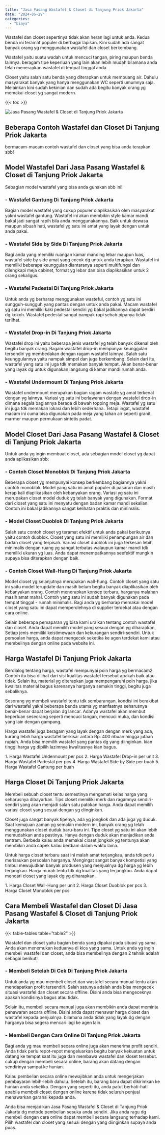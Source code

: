 ```yaml
---
title: "Jasa Pasang Wastafel & Closet di Tanjung Priok Jakarta"
date: "2024-06-29"
categories: 
  - "biaya"
---
```


Wastafel dan closet sepertinya tidak akan heran lagi untuk anda. Kedua benda ini teramat populer di berbagai lapisan. Kini sudah ada sangat banyak orang yg menggunakan wastafel dan closet berkembang.

Wastafel yaitu suatu wadah untuk mencuci tangan, piring maupun benda lainnya. beragam tipe keperluan yang lain akan lebih mudah bilamana anda telah menerapkan wastafel di tempat tinggal anda.

Closet yaitu salah satu benda yang diterapkan untuk membuang air. Dahulu masyarakat banyak yang hanya menggunakan WC seperti umumnya saja. Melainkan kini sudah kekinian dan sudah ada begitu banyak orang yg memakai closet yg sangat modern.

{{< toc >}}

![Jasa Pasang Wastafel & Closet di Tanjung Priok Jakarta](/images/wastafel-closet-murah43.png)

## Beberapa Contoh Wastafel dan Closet Di Tanjung Priok Jakarta

bermacam-macam contoh wastafel dan closet yang bisa anda terapkan sbb!

## Model Wastafel Dari Jasa Pasang Wastafel & Closet di Tanjung Priok Jakarta

Sebagian model wastafel yang bisa anda gunakan sbb ini!

### \- Wastafel Gantung Di Tanjung Priok Jakarta

Bagian model wastafel yang cukup populer diaplikasikan oleh masyarakat yakni wastafel gantung. Wastafel ini akan membikin style kamar mandi bakal jadi sangat rapih bila anda menggunakannya. Baik untuk dewasa maupun sibuah hati, wastafel yg satu ini amat yang layak dengan untuk anda pakai.

### \- Wastafel Side by Side Di Tanjung Priok Jakarta

Bagi anda yang memiliki ruangan kamar manding lebar maupun luas, wastafel side by side amat yang cocok dg untuk anda terapkan. Wastafel ini memiliki beberapa keunggulan diantaranya seperti multifungsi dan dilengkapi meja cabinet, format yg lebar dan bisa diaplikasikan untuk 2 orang sekaligus.

### \- Wastafel Padestal Di Tanjung Priok Jakarta

Untuk anda yg berharap menggunakan wasteful, contoh yg satu ini sungguh-sungguh yang pantas dengan untuk anda pakai. Macam wastafel yg satu ini memiliki kaki pedestal sendiri yg bakal jadikannya dapat berdiri dg kokoh. Wastafel pedestal sangat nampak rapi sebab pipanya tidak terlihat.

### \- Wastafel Drop-in Di Tanjung Priok Jakarta

Wastafel drop ini yaitu beberapa jenis wastafel yg telah banyak dikenal oleh begitu banyak orang. Ragam wastafel drop-in mempunyai keunggulan tersendiri yg membedakan dengan ragam wastafel lainnya. Salah satu keunggulannya yaitu nampak simpel dan juga berkembang. Selain dari itu, wastafel yang satu ini juga tdk memakan banyak tempat. Akan benar-benar yang layak dg untuk digunakan langsung di kamar mandi rumah anda.

### \- Wastafel Undermount Di Tanjung Priok Jakarta

Wastafel undermount merupakan bagian ragam wastafe yg amat terkenal dengan yg lainnya. Variasi yg satu ini berlawanan dengan wastafel drop-in dimana segala bagiannya berada di bawah topping meja. Wastafel yg satu ini juga tdk memakan lokasi dan lebih sederhana. Tetapi ingat, wastafel macam ini cuma bisa digunakan pada meja yang tahan air seperti granit, marmer maupun permukaan sintetis padat.

## Model Closet Dari Jasa Pasang Wastafel & Closet di Tanjung Priok Jakarta

Untuk anda yg ingin membuat closet, ada sebagian model closet yg dapat anda aplikasikan sbb:

### \- Contoh Closet Monoblok Di Tanjung Priok Jakarta

Beberapa closet yg mempunyai konsep berkembang bagiannya yakni contoh monoblok. Model yang satu ini amat populer di pasaran dan masih kerap kali diaplikasikan oleh kebanyakan orang. Variasi yg satu ini merupakan closet model duduk yg telah banyak yang digunakan. Format dari closet yang satu ini menyatu dengan badan kamar mandi sekalian. Contoh ini bakal jadikannya sangat kelihatan praktis dan minimalis.

### \- Model Closet Duoblok Di Tanjung Priok Jakarta

Salah satu contoh closet yg teramat efektif untuk anda pakai berikutnya yaitu contoh duoblok. Closet yang satu ini memiliki penampungan air dan badan closet yang terpisah. Variasi closet duoblok ini juga terkesan lebih minimalis dengan ruang yg sangat terbatas walaupun kamar mandi tdk memiliki ukuran yg luas. Anda dapat menempatkannya seefektif mungkin supaya bisa diterapkan dengan baik.

### \- Contoh Closet Wall-Hung Di Tanjung Priok Jakarta

Model closet yg selanjutnya merupakan wall-hung. Contoh closet yang satu ini yaitu model terupdate dan masih belum begitu banyak diaplikasikan oleh kebanyakan orang. Contoh menerapkan konsep terbaru, harganya malahan masih amat mahal. Contoh yang satu ini sudah banyak digunakan pada tempat tinggal - rumah minimalis. Bagi anda yg berharap memakai model closet yang satu ini dapat memperolehnya di supplier terdekat atau dengan cara online.

Selain beberapa pemaparan yg bisa kami uraikan tentang contoh wastafel dan closet. Anda dapat memilih model yang sesuai dengan yg diharapkan, Setiap jenis memiliki keistimewaan dan kekurangan sendiri-sendiri. Untuk persoalan harga, anda dapat mengecek seketika ke agen terdekat kami atau membelinya dengan online pada website ini.

## Harga Wastafel Di Tanjung Priok Jakarta

Berdialog tentang harga, wastafel mempunyai poin harga yg bermacam2. Contoh itu bisa dilihat dari sisi kualitas wastafel tersebut apakah baik atau tidak. Selain itu, material yg diterapkan juga mempengaruhi poin harga. jika kwalitas material bagus karenanya harganya semakin tinggi, begitu juga sebaliknya.

Sesorang yg membeli wastafel tentu tdk sembarangan, kondisi ini berakibat dari wastafel yakni beberapa benda utama yg manfaatnya seharusnya benar-benar dapat berjalan dg lancar. Adanya wastafel akan membut keperluan seseorang seperti mencuci tangan, mencuci muka, dan kondisi yang lain dengan gampang.

Harga wastafel juga beragam yang layak dengan dengan merk yang ada, kurang lebih harga wastafel berkisar antara Rp. 400 ribuan hingga jutaan rupiah. Anda bisa memilih wastafel yang pantas dg yang diinginkan. kian tinggi harga yg dipilih lazimnya kwalitasnya kian bagus.

1\. Harga Wastafel Undermount per pcs 2. Harga Wastafel Drop-in per unit 3. Harga Wastafel Padestal per pcs 4. Harga Wastafel Side by Side per buah 5. Harga Wastafel Gantung per buah

## Harga Closet Di Tanjung Priok Jakarta

Membeli sebuah closet tentu semestinya mengamati kelas harga yang seharusnya dibayarkan. Tips closet memiliki merk dan ragamnya sendiri-sendiri yang akan menjadi salah satu patokan harga. Anda dapat memilih variasi closet yang sesuai dengan yg diinginkan.

Closet juga sangat banyak tipenya, ada yg jongkok dan ada juga yg duduk. Saat kemajuan zaman yg semakin modern ini, banyak orang yg telah menggunakan closet duduk baru-baru ini. Tipe closet yg satu ini akan lebih memudahkan anda pastinya. Hanya dengan duduk akan menjadikan anda tentram. Berbeda kalau anda memakai closet jongkok yg tentunya akan membikin anda capek kalau berdiam dalam waktu lama.

Untuk harga closet terbaru saat ini malah amat terjangkau, anda tdk perlu merisaukan persoalan harganya. Mengingat sangat banyak kompetisi yang timbul mewujudkan banyak produsen yang menjualnya dg harga yg lebih terjangkau. Harga murah tentu tdk dg kualitas yang terjangkau. Anda dapat mencari closet yang layak dg yg diharapkan.

1\. Harga Closet Wall-Hung per unit 2. Harga Closet Duoblok per pcs 3. Harga Closet Monoblok per pcs

## Cara Membeli Wastafel dan Closet Di Jasa Pasang Wastafel & Closet di Tanjung Priok Jakarta

{{< table-tables table="table2" >}}

Wastafel dan closet yaitu bagian benda yang dipakai pada situasi yg sama. Anda akan menemukan keduanya di kios yang sama. Untuk anda yg ingin membeli wastafel dan closet, anda bisa membelinya dengan 2 tehnik adalah sebagai berikut!

### \- Membeli Setelah Di Cek Di Tanjung Priok Jakarta

Untuk anda yg mau membeli closet dan wastafel secara manual tentu akan mendapatkan profit tersendiri. Salah satunya adalah anda bisa mengecek situasi wastafel dan closet secara offline. Disini anda bisa mengeceknya apakah kondisinya bagus atau tidak.

Selain itu, membeli secara manual juga akan membikin anda dapat meminta penawaran secara offline. Disini anda dapat menawar harga closet dan wastafel kepada penjualnya. bilamana anda tidak yang layak dg dengan harganya bisa segera mencari lagi ke agen lain.

### \- Membeli Dengan Cara Online Di Tanjung Priok Jakarta

Bagi anda yg mau membeli secara online juga akan menerima profit sendiri. Anda tidak perlu repot-repot mengeluarkan begitu banyak kekuatan untuk datang ke tempat saat itu juga dan membawa wastafel dan kloset tersebut. cukup dengan membeli secara online, barang akan datang dengan sendirinya sampai ke hunian.

Kalau pembelian secara online mewajibkan anda untuk mengerjakan pembayaran lebih-lebih dahulu. Setelah itu, barang baru dapat dikirimkan ke hunian anda seketika. Dengan yang seperti itu, anda patut berhati-hati apabila membeli closet dengan online karena tidak seluruh penjual menawarkan garansi kepada anda.

Anda bisa menjadikan Jasa Pasang Wastafel & Closet di Tanjung Priok Jakarta dg metode pembelian sesuka anda sendiri. Jika anda ragu dg membeli dengan cara online dapat membeli secara langsung terhadap kami. Pilih wastafel dan closet yang sesuai dengan yang diinginkan supaya anda puas.
